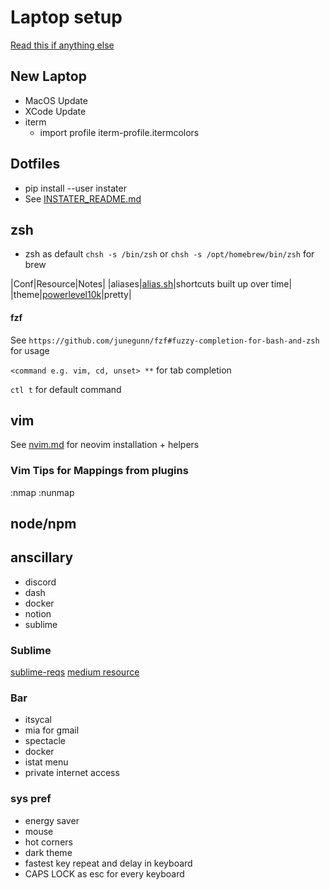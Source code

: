 # Laptop setup

[Read this if anything else](https://sourabhbajaj.com/mac-setup)

## New Laptop

- MacOS Update
- XCode Update
- iterm
  - import profile iterm-profile.itermcolors

## Dotfiles
- pip install --user instater
- See [INSTATER_README.md](./dotfiles/INSTATER_README.md)

## zsh

- zsh as default `chsh -s /bin/zsh` or `chsh -s /opt/homebrew/bin/zsh` for brew

|Conf|Resource|Notes|
|aliases|[alias.sh](dotfiles/zsh/plugins/alias.zsh)|shortcuts built up over time|
|theme|[powerlevel10k](https://github.com/romkatv/powerlevel10k)|pretty|

#### fzf

See `https://github.com/junegunn/fzf#fuzzy-completion-for-bash-and-zsh` for usage

`<command e.g. vim, cd, unset> **` for tab completion

`ctl t` for default command

## vim

See [nvim.md](dotfiles/files/nvim/neovim.md) for neovim installation + helpers

### Vim Tips for Mappings from plugins

:nmap
:nunmap

## node/npm

## anscillary

- discord
- dash
- docker
- notion
- sublime

### Sublime

[sublime-reqs](./requirements/sublime.txt)
[medium resource](https://medium.com/@adrianmcli/setting-up-sublime-text-3-for-reactjs-3bf6baceb73a)

### Bar

- itsycal
- mia for gmail
- spectacle
- docker
- istat menu
- private internet access

### sys pref

- energy saver
- mouse
- hot corners
- dark theme
- fastest key repeat and delay in keyboard
- CAPS LOCK as esc for every keyboard
